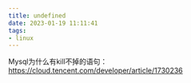 ```yaml
---
title: undefined
date: 2023-01-19 11:11:41
tags:
- linux
---
```


Mysql为什么有kill不掉的语句：https://cloud.tencent.com/developer/article/1730236

